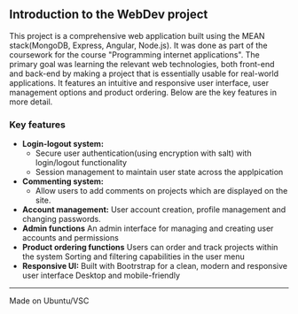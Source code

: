 ## Introduction to the WebDev project

This project is a comprehensive web application built using the MEAN stack(MongoDB, Express, Angular, Node.js). It was done as part of the coursework for the course "Programming internet applications". The primary goal was learning the relevant web technologies, both front-end and back-end by making a project that is essentially usable for real-world applications. It features an intuitive and responsive user interface, user management options and product ordering. Below are the key features in more detail.

### Key features
- **Login-logout system:**
  -  Secure user authentication(using encryption with salt) with login/logout functionality
  -  Session management to maintain user state across the applpication
- **Commenting system:**
  - Allow users to add comments on projects which are displayed on the site.
- **Account management:**
  User account creation, profile management and changing passwords.
- **Admin functions**
  An admin interface for managing and creating user accounts and permissions
- **Product ordering functions**
  Users can order and track projects within the system
  Sorting and filtering capabilities in the user menu
- **Responsive UI:**
  Built with Bootrstrap for a clean, modern and responsive user interface
  Desktop and mobile-friendly
---------
Made on Ubuntu/VSC


